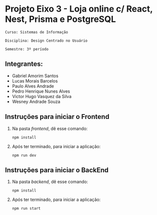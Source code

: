 
   # Projeto Eixo 3 - Loja online c/ React, Nest, Prisma e PostgreSQL
   `Curso: Sistemas de Informação`
   
   `Disciplina: Design Centrado no Usuário`

   `Semestre: 3º período`


   ## Integrantes:
   - Gabriel Amorim Santos
   - Lucas Morais Barcelos
   - Paulo Alves Andrade
   - Pedro Henrique Nunes Alves
   - Victor Hugo Vasquez da Silva
   - Wesney Andrade Souza

   ## Instruções para iniciar o Frontend

1. Na pasta <i>frontend</i>, dê esse comando:
   ~~~
   npm install
   ~~~
2. Após ter terminado, para iniciar a aplicação:
   ~~~
   npm run dev
   ~~~

## Instruções para iniciar o BackEnd

1. Na pasta <i>backend</i>, dê esse comando:
   ~~~
   npm install
   ~~~
2. Após ter terminado, para iniciar a aplicação:
   ~~~
   npm run start
   ~~~
